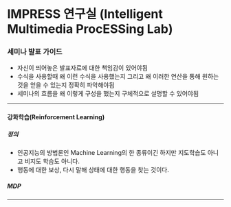 # IMPRESS 연구실 (Intelligent Multimedia ProcESSing Lab)


### 세미나 발표 가이드
- 자신이 띄어놓은 발표자료에 대한 책임감이 있어야됨
- 수식을 사용할때 왜 이런 수식을 사용했는지 그리고 왜 이러한 연산을 통해 원하는것을 얻을 수 있는지 정확히 파악해야됨
- 세미나의 흐름을 왜 이렇게 구성을 했는지 구체적으로 설명할 수 있어야됨
---

#### 강화학습(Reinforcement Learning)
##### 정의
- 인공지능의 방법론인 Machine Learning의 한 종류이긴 하지만 지도학습도 아니고 비지도 학습도 아니다.
- 행동에 대한 보상, 다시 말해 상태에 대한 행동을 찾는 것이다.
##### MDP
---
